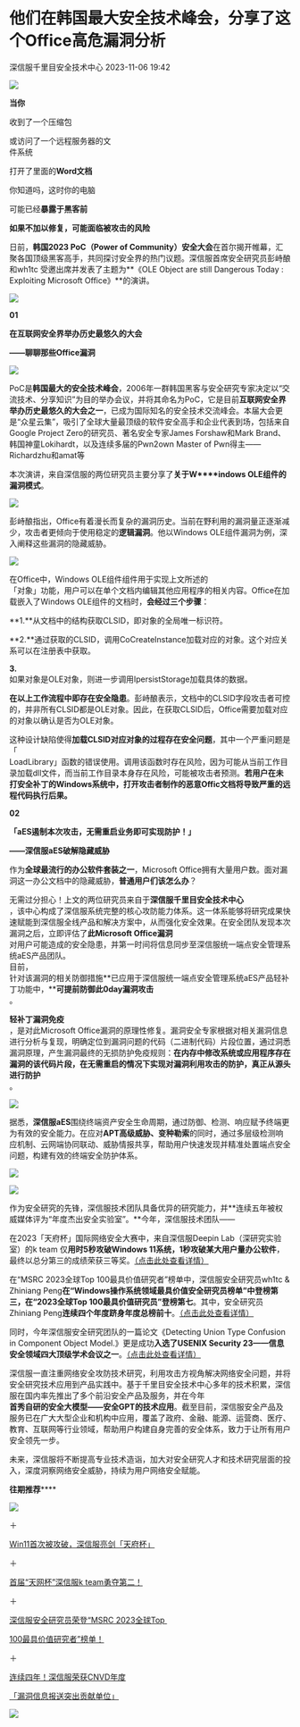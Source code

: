 #  他们在韩国最大安全技术峰会，分享了这个Office高危漏洞分析   
 深信服千里目安全技术中心   2023-11-06 19:42  
  
![](https://mmbiz.qpic.cn/mmbiz_gif/EJiaEo3Lq9kovGviamcUSRhAUZNZJBQo5N4XcZkTB8C53iaQkeBia2o6GELGX7IapTC7kApBcEiaONtUeZotlOOefQw/640?wx_fmt=gif&wxfrom=5&wx_lazy=1 "")  
  
**当你**  
  
收到了一个压缩包  
  
或访问了一个远程服务器的文  
件系统  
  
打开了里面的**Word文档**  
  
  
你知道吗，这时你的电脑  
  
可能已经**暴露于黑客前**  
  
**如果不加以修复，可能面临被攻击的风险**  
  
  
日前，**韩国2023 PoC（Power of Community）安全大会**在首尔揭开帷幕，汇聚各国顶级黑客高手，共同探讨安全界的热门议题。深信服首席安全研究员彭峙酿和wh1tc 受邀出席并发表了主题为**《OLE Object are still Dangerous Today :  Exploiting Microsoft Office》**的演讲。  
  
  
![](https://mmbiz.qpic.cn/mmbiz_png/EJiaEo3Lq9krtXouC9p31Ap037TQy7whYXfxjt5muCs9udQzGSeNv36NjglaQnfVIe61emL1EhMEsKY4BDRKdfg/640?wx_fmt=png&wxfrom=5&wx_lazy=1&wx_co=1 "")  
  
  
**01**  
  
  
  
  
  
**在互联网安全界举办历史最悠久的大会**  
  
**——聊聊那些Office漏洞**  
  
![](https://mmbiz.qpic.cn/mmbiz_jpg/EJiaEo3Lq9koBvZOyxXlCgxUkgWQhroq4KoQZJgseC3bEAmOYumIa8C5EJ1ic5icicJn9lLbAlx14xHiakNNy7VoI5A/640?wx_fmt=jpeg&wxfrom=5&wx_lazy=1&wx_co=1 "")  
  
PoC是**韩国最大的安全技术峰会**，2006年一群韩国黑客与安全研究专家决定以“交流技术、分享知识”为目的举办会议，并将其命名为PoC，它是目前**互联网安全界举办历史最悠久的大会之一**，已成为国际知名的安全技术交流峰会。本届大会更是“众星云集”，吸引了全球大量最顶级的软件安全高手和企业代表到场，包括来自Google Project Zero的研究员、著名安全专家James Forshaw和Mark Brand、韩国神童Lokihardt，以及连续多届的Pwn2own Master of Pwn得主——Richardzhu和amat等  
  
  
本次演讲，来自深信服的两位研究员主要分享了**关于W****indows OLE组件的漏洞模式**。  
  
![](https://mmbiz.qpic.cn/mmbiz_png/EJiaEo3Lq9koBvZOyxXlCgxUkgWQhroq4dwDN1k4gkT4cLglMwa9NYCJjIeo3Yy4CJb4tUGr4ecLLm5HlsMycBw/640?wx_fmt=png&wxfrom=5&wx_lazy=1&wx_co=1 "")  
  
彭峙酿指出，Office有着漫长而复杂的漏洞历史。当前在野利用的漏洞量正逐渐减少，攻击者更倾向于使用稳定的**逻辑漏洞**。他以Windows OLE组件漏洞为例，深入阐释这些漏洞的隐藏威胁。  
  
  
![](https://mmbiz.qpic.cn/mmbiz_png/EJiaEo3Lq9koBvZOyxXlCgxUkgWQhroq4sO7CXHq9P3Marq7sHr2SkibWpib87kbQmJJ0IkX7bv2Ogpn9klIQEd0w/640?wx_fmt=png&wxfrom=5&wx_lazy=1&wx_co=1 "")  
  
  
在Office中，Windows OLE组件组件用于实现上文所述的  
「对象」功能，用户可以在单个文档内编辑其他应用程序的相关内容。Office在加载嵌入了Windows OLE组件的文档时，**会经过三个步骤**：  
  
**1.**从文档中的结构获取CLSID，即对象的全局唯一标识符。  
  
**2.**通过获取的CLSID，调用CoCreateInstance加载对应的对象。这个对应关系可以在注册表中获取。  
  
**3.**  
如果对象是OLE对象，则进一步调用IpersistStorage加载具体的数据。  
  
  
**在以上工作流程中即存在安全隐患**。彭峙酿表示，文档中的CLSID字段攻击者可控的，并非所有CLSID都是OLE对象。因此，在获取CLSID后，Office需要加载对应的对象以确认是否为OLE对象。  
  
  
这种设计缺陷使得**加载CLSID对应对象的过程存在安全问题**，其中一个严重问题是「  
LoadLibrary」函数的错误使用。调用该函数时存在风险，因为可能从当前工作目录加载dll文件，而当前工作目录本身存在风险，可能被攻击者预测。**若用户在未打安全补丁的Windows系统中，打开攻击者制作的恶意Offic文档将导致严重的远程代码执行后果。**  
  
**02**  
  
  
  
  
  
**「aES遏制本次攻击，无需重启业务即可实现防护！」**  
  
**——深信服aES破解隐藏威胁**  
  
作为**全球最流行的办公软件套装之一**，Microsoft Office拥有大量用户数。面对漏洞这一办公文档中的隐藏威胁，**普通用户们该怎么办**？  
  
  
无需过分担心！上文的两位研究员来自于**深信服千里目安全技术中心**  
，该中心构成了深信服系统完整的核心攻防能力体系。这一体系能够将研究成果快速赋能到深信服全线产品和解决方案中，从而强化安全效果。在安全团队发现本次漏洞之后，立即评估了**此Microsoft Office漏洞**  
对用户可能造成的安全隐患，并第一时间将信息同步至深信服统一端点安全管理系统aES产品团队。  
目前，  
针对该漏洞的相关防御措施**已应用于深信服统一端点安全管理系统aES产品轻补丁功能中，****可提前防御此0day漏洞攻击**  
。  
  
  
**轻补丁漏洞免疫**  
，是对此Microsoft Office漏洞的原理性修复。漏洞安全专家根据对相关漏洞信息进行分析与复现，明确定位到漏洞问题的代码（二进制代码）片段位置，通过洞悉漏洞原理，产生漏洞最终的无损防护免疫规则：**在内存中修改系统或应用程序存在漏洞的该代码片段，在无需重启的情况下实现对漏洞利用攻击的防护，真正从源头进行防护**  
。  
  
  
  
![](https://mmbiz.qpic.cn/mmbiz_png/EJiaEo3Lq9koBvZOyxXlCgxUkgWQhroq4ibuL6lKYhafhRWL2tVuZNzl2KuCGaNfImRheSdKQmGWZfj5LHE6Vvtw/640?wx_fmt=png&wxfrom=5&wx_lazy=1&wx_co=1 "")  
  
  
据悉，**深信服aES**围绕终端资产安全生命周期，通过防御、检测、响应赋予终端更为有效的安全能力。在应对**APT高级威胁、变种勒索**的同时，通过多层级检测响应机制、云网端协同联动、威胁情报共享，帮助用户快速发现并精准处置端点安全问题，构建有效的终端安全防护体系。  
  
  
![](https://mmbiz.qpic.cn/mmbiz_png/EJiaEo3Lq9koBvZOyxXlCgxUkgWQhroq4McKPhC2jCrx91Q7epg9J4ZfG6VW1Dmyxgq7IfeEOGa8VTzx8zw3CWw/640?wx_fmt=png&wxfrom=5&wx_lazy=1&wx_co=1 "")  
  
  
![](https://mmbiz.qpic.cn/mmbiz_gif/ZPtdzESiawhdMHyNfDvj0a36SiaN499NjK0BKean9ibV1T8rYe2gLG8OTSjeCB1NesY09JLKujB7DqpO8DGu4HFxw/640?wx_fmt=gif&wxfrom=5&wx_lazy=1 "")  
  
作为安全研究的先锋，深信服技术团队具备优异的研究能力，并**连续五年被权威媒体评为“年度杰出安全实验室”。**今年，深信服技术团队——  
  
  
在2023「天府杯」国际网络安全大赛中，来自深信服Deepin Lab（深研究实验室）的k team 仅**用时5秒攻破Windows 11系统，1秒攻破某大用户量办公软件**，最终以总分第三的成绩荣获三等奖。[（点击此处查看详情）](http://mp.weixin.qq.com/s?__biz=MjM5MTAzNjYyMA==&mid=2650581586&idx=2&sn=3ae47c74187354a943ce33687f25c0fd&chksm=beb3aff189c426e7005dc4c779985bf65d55ef73ec65a1ae2e6220576d5ed6f713b4f5135f68&scene=21#wechat_redirect)  
  
  
  
在“MSRC 2023全球Top 100最具价值研究者”榜单中，深信服安全研究员wh1tc & Zhiniang Peng**在“Windows操作系统领域最具价值安全研究员榜单”中登榜第三，在“2023全球Top 100最具价值研究员”登榜第七**。其中，安全研究员Zhiniang Peng**连续四个年度跻身年度总榜前十**。[（点击此处查看详情）](http://mp.weixin.qq.com/s?__biz=MjM5MTAzNjYyMA==&mid=2650578013&idx=1&sn=58bbeb7ad54ba4b6ef0ff45ed39a6370&chksm=beb399fe89c410e8cc7e95b467e5d51ab94cfc3bdeac5c040920d30c82696f6dbbc1ae2eee0b&scene=21#wechat_redirect)  
  
  
  
同时，今年深信服安全研究团队的一篇论文《Detecting Union Type Confusion in Component Object Model.》更是成功**入选了USENIX Security 23——信息安全领域四大顶级学术会议之一**。[（点击此处查看详情）](http://mp.weixin.qq.com/s?__biz=MjM5MTAzNjYyMA==&mid=2650575837&idx=2&sn=5f9820e7e8cdfbb915024d5c1a158ae4&chksm=beb3967e89c41f68afb217e60f3673c03b0e2e7102acae17bca8dcfc9a3975493d4312782167&scene=21#wechat_redirect)  
  
  
  
深信服一直注重网络安全攻防技术研究，利用攻击方视角解决网络安全问题，并将安全研究技术应用到产品实践中。基于千里目安全技术中心多年的技术积累，深信服在国内率先推出了多个前沿安全产品及服务，并在今年  
**首秀自研的安全大模型——安全GPT的技术应用**。截至目前，深信服安全产品及服务已在广大大型企业和机构中应用，覆盖了政府、金融、能源、运营商、医疗、教育、互联网等行业领域，帮助用户构建自身完善的安全体系，致力于让所有用户安全领先一步。  
  
  
未来，深信服将不断提高专业技术造诣，加大对安全研究人才和技术研究层面的投入，深度洞察网络安全威胁，持续为用户网络安全赋能。  
  
  
  
  
**往期推荐******  
  
  
![](https://mmbiz.qpic.cn/mmbiz_gif/EJiaEo3Lq9krtXouC9p31Ap037TQy7whYMJ1VDyrRvbP5E3icAa2sQa1icYdBI4yiafEeIMxwG3mOzUMmjzN7YhVWg/640?wx_fmt=gif "")  
  
  
＋  
  
[Win11首次被攻破，深信服亮剑「天府杯」](http://mp.weixin.qq.com/s?__biz=MjM5MTAzNjYyMA==&mid=2650581586&idx=2&sn=3ae47c74187354a943ce33687f25c0fd&chksm=beb3aff189c426e7005dc4c779985bf65d55ef73ec65a1ae2e6220576d5ed6f713b4f5135f68&scene=21#wechat_redirect)  
  
  
  
  
＋  
  
[首届“天网杯”深信服k team勇夺第二！](http://mp.weixin.qq.com/s?__biz=MjM5MTAzNjYyMA==&mid=2650579125&idx=1&sn=fc6fbfc983b49134aba2f1847eaed6c6&chksm=beb3a51689c42c0060a4ab05caf09b3f7fc61527e75ae80359f65e09f93e4f271081a0af1a56&scene=21#wechat_redirect)  
  
  
  
  
＋  
  
[深信服安全研究员荣登“MSRC 2023全球Top ](http://mp.weixin.qq.com/s?__biz=MjM5MTAzNjYyMA==&mid=2650578013&idx=1&sn=58bbeb7ad54ba4b6ef0ff45ed39a6370&chksm=beb399fe89c410e8cc7e95b467e5d51ab94cfc3bdeac5c040920d30c82696f6dbbc1ae2eee0b&scene=21#wechat_redirect)  
  
  
[100最具价值研究者”榜单！](http://mp.weixin.qq.com/s?__biz=MjM5MTAzNjYyMA==&mid=2650578013&idx=1&sn=58bbeb7ad54ba4b6ef0ff45ed39a6370&chksm=beb399fe89c410e8cc7e95b467e5d51ab94cfc3bdeac5c040920d30c82696f6dbbc1ae2eee0b&scene=21#wechat_redirect)  
  
  
  
  
＋  
  
[连续四年！深信服荣获CNVD年度](http://mp.weixin.qq.com/s?__biz=MjM5MTAzNjYyMA==&mid=2650580233&idx=2&sn=34ff1c49e7e79ab0468312433e7536fb&chksm=beb3a0aa89c429bc8d9b5ccb917f3ceed72e514b2e3046d5be56672ed9e4af523a6f093e17a4&scene=21#wechat_redirect)  
  
  
[「漏洞信息报送突出贡献单位」](http://mp.weixin.qq.com/s?__biz=MjM5MTAzNjYyMA==&mid=2650580233&idx=2&sn=34ff1c49e7e79ab0468312433e7536fb&chksm=beb3a0aa89c429bc8d9b5ccb917f3ceed72e514b2e3046d5be56672ed9e4af523a6f093e17a4&scene=21#wechat_redirect)  
  
  
  
  
  
![](https://mmbiz.qpic.cn/mmbiz_gif/EJiaEo3Lq9ko8vUpIibicDZLLZnDyegoCppibZtU7hnXgt6TjpibO9feZa6Jz1mWCXNIKp54p07wScVvJ3w9JgO69aA/640?wx_fmt=gif&wxfrom=5&wx_lazy=1 "")  
  
  
